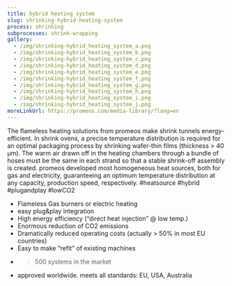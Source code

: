 ```yaml
---
title: hybrid heating system
slug: shrinking-hybrid-heating-system
process: shrinking
subprocesses: shrink-wrapping
gallery:
  - /img/shrinking-hybrid_heating_system_a.png
  - /img/shrinking-hybrid_heating_system_b.png
  - /img/shrinking-hybrid_heating_system_c.png
  - /img/shrinking-hybrid_heating_system_d.png
  - /img/shrinking-hybrid_heating_system_e.png
  - /img/shrinking-hybrid_heating_system_f.png
  - /img/shrinking-hybrid_heating_system_g.png
  - /img/shrinking-hybrid_heating_system_h.png
  - /img/shrinking-hybrid_heating_system_i.png
  - /img/shrinking-hybrid_heating_system_j.png
moreLinkUrl: https://promeos.com/media-library/?lang=en
---
```

The flameless heating solutions from promeos make shrink tunnels energy-efficient. In shrink ovens, a precise temperature distribution is required for an optimal packaging process by shrinking wafer-thin films (thickness > 40 μm). The warm air drawn off in the heating chambers through a bundle of hoses must be the same in each strand so that a stable shrink-off assembly is created. promeos developed most homogeneous heat sources, both for gas and electricity, guaranteeing an optimum temperature distribution at any capacity, production speed, respectively. #heatsource #hybrid #plugandplay #lowCO2 

* Flameless Gas burners or electric heating 
* easy plug&play integration 
* High energy efficiency (“direct heat injection” @ low temp.) 
* Enormous reduction of CO2 emissions 
* Dramatically reduced operating costs (actually > 50% in most EU countries) 
* Easy to make “refit” of existing machines 
* > 500 systems in the market 
* approved worldwide. meets all standards: EU, USA, Australia

